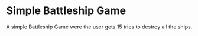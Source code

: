 # Simple Battleship Game
 A simple Battleship Game were the user gets 15 tries to destroy all the ships.
